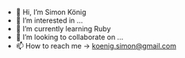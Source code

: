 - 👋 Hi, I’m Simon König
- 👀 I’m interested in ...
- 🌱 I’m currently learning Ruby
- 💞️ I’m looking to collaborate on ...
- 📫 How to reach me -> koenig.simon@gmail.com

<!---
tracedump/tracedump is a ✨ special ✨ repository because its `README.md` (this file) appears on your GitHub profile.
You can click the Preview link to take a look at your changes.
--->
